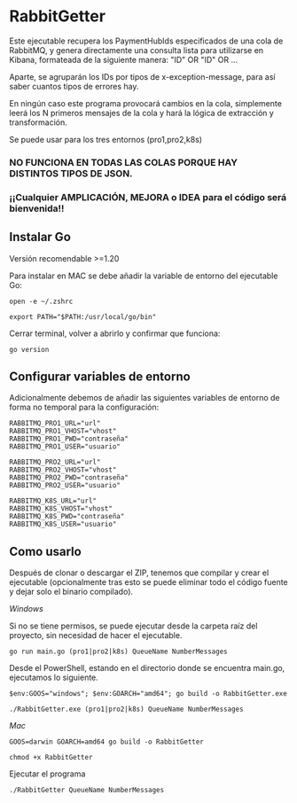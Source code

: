 # RabbitGetter
Este ejecutable recupera los PaymentHubIds especificados de una cola de RabbitMQ, y genera directamente una consulta lista para utilizarse en Kibana, formateada de la siguiente manera: "ID" OR "ID" OR ...

Aparte, se agruparán los IDs por tipos de x-exception-message, para así saber cuantos tipos de errores hay.

En ningún caso este programa provocará cambios en la cola, simplemente leerá los N primeros mensajes de la cola y hará la lógica de extracción y transformación.

Se puede usar para los tres entornos (pro1,pro2,k8s)

### NO FUNCIONA EN TODAS LAS COLAS PORQUE HAY DISTINTOS TIPOS DE JSON.

### ¡¡Cualquier AMPLICACIÓN, MEJORA o IDEA para el código será bienvenida!!


## Instalar Go
Versión recomendable >=1.20

Para instalar en MAC se debe añadir la variable de entorno del ejecutable Go:

`open -e ~/.zshrc`

`export PATH="$PATH:/usr/local/go/bin"`

Cerrar terminal, volver a abrirlo y confirmar que funciona:

`go version`

## Configurar variables de entorno

Adicionalmente debemos de añadir las siguientes variables de entorno de forma no temporal para la configuración: 

    RABBITMQ_PRO1_URL="url"
    RABBITMQ_PRO1_VHOST="vhost"
    RABBITMQ_PRO1_PWD="contraseña"
    RABBITMQ_PRO1_USER="usuario"
    
    RABBITMQ_PRO2_URL="url"
    RABBITMQ_PRO2_VHOST="vhost"
    RABBITMQ_PRO2_PWD="contraseña"
    RABBITMQ_PRO2_USER="usuario"

    RABBITMQ_K8S_URL="url"
    RABBITMQ_K8S_VHOST="vhost"
    RABBITMQ_K8S_PWD="contraseña"
    RABBITMQ_K8S_USER="usuario"
    


## Como usarlo
Después de clonar o descargar el ZIP, tenemos que compilar y crear el ejecutable (opcionalmente tras esto se puede eliminar todo el código fuente y dejar solo el binario compilado).

*Windows*

Si no se tiene permisos, se puede ejecutar desde la carpeta raíz del proyecto, sin necesidad de hacer el ejecutable.

`go run main.go (pro1|pro2|k8s) QueueName NumberMessages`


Desde el PowerShell, estando en el directorio donde se encuentra main.go, ejecutamos lo siguiente.

`$env:GOOS="windows"; $env:GOARCH="amd64"; go build -o RabbitGetter.exe`

`./RabbitGetter.exe (pro1|pro2|k8s) QueueName NumberMessages`



*Mac*

`GOOS=darwin GOARCH=amd64 go build -o RabbitGetter`

`chmod +x RabbitGetter`

Ejecutar el programa

`./RabbitGetter QueueName NumberMessages`

